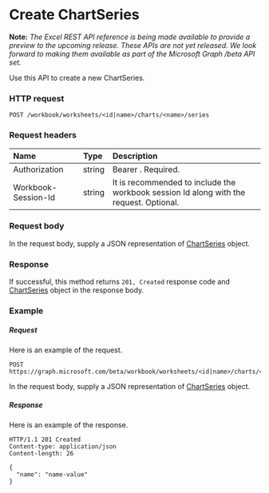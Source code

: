 # Create ChartSeries

**Note:** _The Excel REST API reference is being made available to provide a preview to the upcoming release. These APIs are not yet released. We look forward to making them available as part of the Microsoft Graph /beta API set._

Use this API to create a new ChartSeries.
### HTTP request
<!-- { "blockType": "ignored" } -->
```http
POST /workbook/worksheets/<id|name>/charts/<name>/series

```
### Request headers
| Name       | Type | Description|
|:---------------|:--------|:----------|
| Authorization  |string | Bearer <token>. Required.| 
| Workbook-Session-Id  |string |It is recommended to include the workbook session Id along with the request. Optional.|

### Request body
In the request body, supply a JSON representation of [ChartSeries](../resources/chartseries.md) object.


### Response
If successful, this method returns `201, Created` response code and [ChartSeries](../resources/chartseries.md) object in the response body.

### Example
##### Request
Here is an example of the request.
<!-- {
  "blockType": "request",
  "name": "create_chartseries_from_chart"
}-->
```http
POST https://graph.microsoft.com/beta/workbook/worksheets/<id|name>/charts/<name>
```
In the request body, supply a JSON representation of [ChartSeries](../resources/chartseries.md) object.
##### Response
Here is an example of the response.
<!-- {
  "blockType": "response",
  "truncated": false,
  "@odata.type": "microsoft.graph.chartseries"
} -->
```http
HTTP/1.1 201 Created
Content-type: application/json
Content-length: 26

{
  "name": "name-value"
}
```

<!-- uuid: 8fcb5dbc-d5aa-4681-8e31-b001d5168d79
2015-10-25 14:57:30 UTC -->
<!-- {
  "type": "#page.annotation",
  "description": "Create ChartSeries",
  "keywords": "",
  "section": "documentation",
  "tocPath": ""
}-->